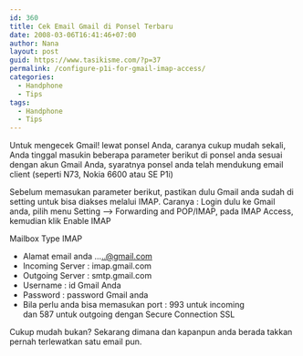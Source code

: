 ```yaml
---
id: 360
title: Cek Email Gmail di Ponsel Terbaru
date: 2008-03-06T16:41:46+07:00
author: Nana
layout: post
guid: https://www.tasikisme.com/?p=37
permalink: /configure-p1i-for-gmail-imap-access/
categories:
  - Handphone
  - Tips
tags:
  - Handphone
  - Tips
---
```

Untuk mengecek Gmail! lewat ponsel Anda, caranya cukup mudah sekali, Anda tinggal masukin beberapa parameter berikut di ponsel anda sesuai dengan akun Gmail Anda, syaratnya ponsel anda telah mendukung email client (seperti N73, Nokia 6600 atau SE P1i)

Sebelum memasukan parameter berikut, pastikan dulu Gmail anda sudah di setting untuk bisa diakses melalui IMAP. Caranya : Login dulu ke Gmail anda, pilih menu Setting &#8211;> Forwarding and POP/IMAP, pada IMAP Access,  
kemudian klik Enable IMAP

Mailbox Type IMAP

  * Alamat email anda …..@gmail.com
  * Incoming Server : imap.gmail.com
  * Outgoing Server : smtp.gmail.com
  * Username : id Gmail Anda
  * Password : password Gmail anda
  * Bila perlu anda bisa memasukan port : 993 untuk incoming  
    dan 587 untuk outgoing dengan Secure Connection SSL

Cukup mudah bukan? Sekarang dimana dan kapanpun anda berada takkan pernah terlewatkan satu email pun.